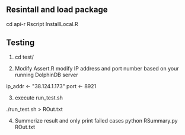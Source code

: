 ## Resintall and load package
cd api-r
Rscript InstallLocal.R


## Testing

1. cd test/

2. Modify Assert.R
modify IP address and port number based on your running DolphinDB server

ip_addr <- "38.124.1.173"
port <- 8921

3. execute run_test.sh

./run_test.sh > ROut.txt

4. Summerize result and only print failed cases
python RSummary.py ROut.txt 